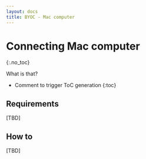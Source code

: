 ```yaml
---
layout: docs
title: BYOC - Mac computer
---
```


<!-- markdownlint-disable MD022 MD032 -->
# Connecting Mac computer
{:.no_toc}

What is that?

* Comment to trigger ToC generation
{:toc}
<!-- markdownlint-enable MD022 MD032 -->


## Requirements

[TBD]

## How to

[TBD]
